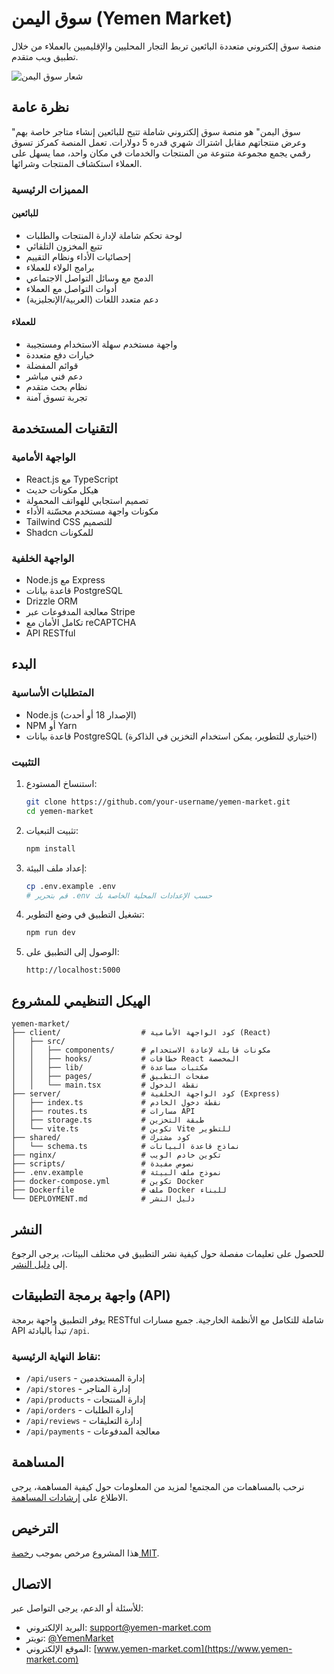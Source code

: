 # سوق اليمن (Yemen Market)

منصة سوق إلكتروني متعددة البائعين تربط التجار المحليين والإقليميين بالعملاء من خلال تطبيق ويب متقدم.

![شعار سوق اليمن](https://via.placeholder.com/400x100?text=Yemen+Market)

## نظرة عامة

"سوق اليمن" هو منصة سوق إلكتروني شاملة تتيح للبائعين إنشاء متاجر خاصة بهم وعرض منتجاتهم مقابل اشتراك شهري قدره 5 دولارات. تعمل المنصة كمركز تسوق رقمي يجمع مجموعة متنوعة من المنتجات والخدمات في مكان واحد، مما يسهل على العملاء استكشاف المنتجات وشرائها.

### المميزات الرئيسية

#### للبائعين
- لوحة تحكم شاملة لإدارة المنتجات والطلبات
- تتبع المخزون التلقائي
- إحصائيات الأداء ونظام التقييم
- برامج الولاء للعملاء
- الدمج مع وسائل التواصل الاجتماعي
- أدوات التواصل مع العملاء
- دعم متعدد اللغات (العربية/الإنجليزية)

#### للعملاء
- واجهة مستخدم سهلة الاستخدام ومستجيبة
- خيارات دفع متعددة
- قوائم المفضلة
- دعم فني مباشر
- نظام بحث متقدم
- تجربة تسوق آمنة

## التقنيات المستخدمة

### الواجهة الأمامية
- React.js مع TypeScript
- هيكل مكونات حديث
- تصميم استجابي للهواتف المحمولة
- مكونات واجهة مستخدم محسّنة الأداء
- Tailwind CSS للتصميم
- Shadcn للمكونات

### الواجهة الخلفية
- Node.js مع Express
- قاعدة بيانات PostgreSQL
- Drizzle ORM
- معالجة المدفوعات عبر Stripe
- تكامل الأمان مع reCAPTCHA
- API RESTful

## البدء

### المتطلبات الأساسية
- Node.js (الإصدار 18 أو أحدث)
- NPM أو Yarn
- قاعدة بيانات PostgreSQL (اختياري للتطوير، يمكن استخدام التخزين في الذاكرة)

### التثبيت

1. استنساخ المستودع:
   ```bash
   git clone https://github.com/your-username/yemen-market.git
   cd yemen-market
   ```

2. تثبيت التبعيات:
   ```bash
   npm install
   ```

3. إعداد ملف البيئة:
   ```bash
   cp .env.example .env
   # قم بتحرير .env حسب الإعدادات المحلية الخاصة بك
   ```

4. تشغيل التطبيق في وضع التطوير:
   ```bash
   npm run dev
   ```

5. الوصول إلى التطبيق على:
   ```
   http://localhost:5000
   ```

## الهيكل التنظيمي للمشروع

```
yemen-market/
├── client/                  # كود الواجهة الأمامية (React)
│   ├── src/
│   │   ├── components/      # مكونات قابلة لإعادة الاستخدام
│   │   ├── hooks/           # خطافات React المخصصة
│   │   ├── lib/             # مكتبات مساعدة
│   │   ├── pages/           # صفحات التطبيق
│   │   └── main.tsx         # نقطة الدخول
├── server/                  # كود الواجهة الخلفية (Express)
│   ├── index.ts             # نقطة دخول الخادم
│   ├── routes.ts            # مسارات API
│   ├── storage.ts           # طبقة التخزين
│   └── vite.ts              # تكوين Vite للتطوير
├── shared/                  # كود مشترك
│   └── schema.ts            # نماذج قاعدة البيانات
├── nginx/                   # تكوين خادم الويب
├── scripts/                 # نصوص مفيدة
├── .env.example             # نموذج ملف البيئة
├── docker-compose.yml       # تكوين Docker
├── Dockerfile               # ملف Docker للبناء
└── DEPLOYMENT.md            # دليل النشر
```

## النشر

للحصول على تعليمات مفصلة حول كيفية نشر التطبيق في مختلف البيئات، يرجى الرجوع إلى [دليل النشر](DEPLOYMENT.md).

## واجهة برمجة التطبيقات (API)

يوفر التطبيق واجهة برمجة RESTful شاملة للتكامل مع الأنظمة الخارجية. جميع مسارات API تبدأ بالبادئة `/api`.

### نقاط النهاية الرئيسية:
- `/api/users` - إدارة المستخدمين
- `/api/stores` - إدارة المتاجر
- `/api/products` - إدارة المنتجات
- `/api/orders` - إدارة الطلبات
- `/api/reviews` - إدارة التعليقات
- `/api/payments` - معالجة المدفوعات

## المساهمة

نرحب بالمساهمات من المجتمع! لمزيد من المعلومات حول كيفية المساهمة، يرجى الاطلاع على [إرشادات المساهمة](CONTRIBUTING.md).

## الترخيص

هذا المشروع مرخص بموجب [رخصة MIT](LICENSE).

## الاتصال

للأسئلة أو الدعم، يرجى التواصل عبر:
- البريد الإلكتروني: support@yemen-market.com
- تويتر: [@YemenMarket](https://twitter.com/YemenMarket)
- الموقع الإلكتروني: [www.yemen-market.com](https://www.yemen-market.com)